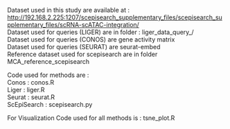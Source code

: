 Dataset used in this study are available at :
http://192.168.2.225:1207/scepisearch_supplementary_files/scepisearch_supplementary_files/scRNA-scATAC-integration/ <br>
Dataset used for queries (LIGER) are in folder : liger_data_query_/ <br>
Dataset used for queries (CONOS) are gene activity matrix  <br>
Dataset used for queries (SEURAT) are seurat-embed <br>
Reference dataset used for scepisearch are in folder MCA_reference_scepisearch <br>

Code used for methods are : <br>
Conos : conos.R <br>
Liger : liger.R <br>
Seurat : seurat.R <br>
ScEpiSearch : scepisearch.py <br>

For Visualization Code used for all methods is : tsne_plot.R